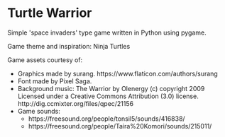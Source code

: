 # Turtle Warrior

Simple 'space invaders' type game written in Python using pygame.

Game theme and inspiration: Ninja Turtles



Game assets courtesy of:
<ul>
<li>Graphics made by surang. https://www.flaticon.com/authors/surang</li>
<li>Font made by Pixel Saga.</li>
<li>Background music: The Warrior by Olenergy (c) copyright 2009 Licensed under a Creative Commons Attribution (3.0) license. http://dig.ccmixter.org/files/qpec/21156</li>
<li>Game sounds:
	<ul>
	<li>https://freesound.org/people/tonsil5/sounds/416838/</li>
	<li>https://freesound.org/people/Taira%20Komori/sounds/215011/</li>
	</ul>
</li>
</ul>
